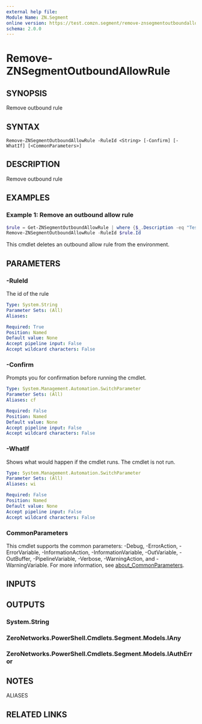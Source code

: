 ```yaml
---
external help file:
Module Name: ZN.Segment
online version: https://test.comzn.segment/remove-znsegmentoutboundallowrule
schema: 2.0.0
---
```


# Remove-ZNSegmentOutboundAllowRule

## SYNOPSIS
Remove outbound rule

## SYNTAX

```
Remove-ZNSegmentOutboundAllowRule -RuleId <String> [-Confirm] [-WhatIf] [<CommonParameters>]
```

## DESCRIPTION
Remove outbound rule

## EXAMPLES

### Example 1: Remove an outbound allow rule
```powershell
$rule = Get-ZNSegmentOutboundAllowRule | where {$_.Description -eq "Test Rule"}
Remove-ZNSegmentOutboundAllowRule -RuleId $rule.Id
```

This cmdlet deletes an outbound allow rule from the environment.

## PARAMETERS

### -RuleId
The id of the rule

```yaml
Type: System.String
Parameter Sets: (All)
Aliases:

Required: True
Position: Named
Default value: None
Accept pipeline input: False
Accept wildcard characters: False
```

### -Confirm
Prompts you for confirmation before running the cmdlet.

```yaml
Type: System.Management.Automation.SwitchParameter
Parameter Sets: (All)
Aliases: cf

Required: False
Position: Named
Default value: None
Accept pipeline input: False
Accept wildcard characters: False
```

### -WhatIf
Shows what would happen if the cmdlet runs.
The cmdlet is not run.

```yaml
Type: System.Management.Automation.SwitchParameter
Parameter Sets: (All)
Aliases: wi

Required: False
Position: Named
Default value: None
Accept pipeline input: False
Accept wildcard characters: False
```

### CommonParameters
This cmdlet supports the common parameters: -Debug, -ErrorAction, -ErrorVariable, -InformationAction, -InformationVariable, -OutVariable, -OutBuffer, -PipelineVariable, -Verbose, -WarningAction, and -WarningVariable. For more information, see [about_CommonParameters](http://go.microsoft.com/fwlink/?LinkID=113216).

## INPUTS

## OUTPUTS

### System.String

### ZeroNetworks.PowerShell.Cmdlets.Segment.Models.IAny

### ZeroNetworks.PowerShell.Cmdlets.Segment.Models.IAuthError

## NOTES

ALIASES

## RELATED LINKS

